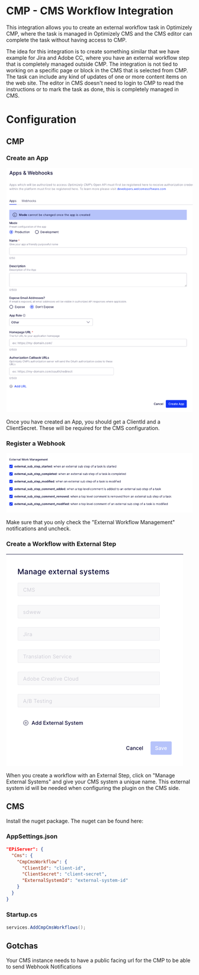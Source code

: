 # CMP - CMS Workflow Integration

This integration allows you to create an external workflow task in Optimizely CMP, where the task is managed in Optimizely CMS and the CMS editor can complete the task without having access to CMP.

The idea for this integration is to create something similar that we have example for Jira and Adobe CC, where you have an external workflow step that is completely managed outside CMP.
The integration is not tied to working on a specific page or block in the CMS that is selected from CMP. The task can include any kind of updates of one or more content items on the web site. The editor in CMS doesn't need to login to CMP to read the instructions or to mark the task as done, this is completely managed in CMS.

# Configuration

## CMP

### Create an App

![](assets/app.png)

Once you have created an App, you should get a ClientId and a ClientSecret. These will be required for the CMS configuration.

### Register a Webhook

![](assets/webhook.png)

Make sure that you only check the "External Workflow Management" notifications and uncheck.

### Create a Workflow with External Step

![](assets/external-systems.png)

When you create a workflow with an External Step, click on "Manage External Systems" and give your CMS system a unique name. This external system id will be needed when configuring the plugin on the CMS side.

## CMS

Install the nuget package. The nuget can be found here:

### AppSettings.json

```json
"EPiServer": {
  "Cms": {
    "CmpCmsWorkflow": {
      "ClientId": "client-id",
      "ClientSecret": "client-secret",
      "ExternalSystemId": "external-system-id"
    }
  }
}
```

### Startup.cs

```csharp
services.AddCmpCmsWorkflows();
```

## Gotchas

Your CMS instance needs to have a public facing url for the CMP to be able to send Webhook Notifications
